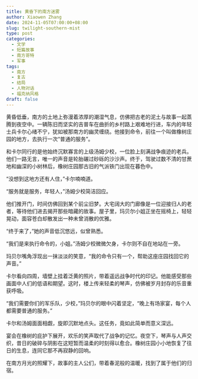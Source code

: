 ```yaml
---
title: 黄昏下的南方迷雾
author: Xiaowen Zhang
date: 2024-11-05T07:00:00+08:00
slug: twilight-southern-mist
type: post
categories:
  - 文学
  - 短篇故事
  - 南方哥特
  - 军事
tags:
  - 南方
  - 复古
  - 结局
  - 人物对话
  - 福克纳风格
draft: false
---
```


黄昏低垂，南方的土地上弥漫着浓厚的潮湿气息，仿佛把古老的泥土与故事一起蒸腾到夜空中。一辆陈旧而坚实的吉普车在曲折的乡村路上艰难地行进，车内的年轻士兵卡尔心绪不宁，犹如被那南方的幽灵缠绕。他接到命令，前往一个叫做橡树庄园的地方，去执行一次“普通的服务”。

和卡尔同行的是他始终沉默寡言的上级汤姆少校，一位脸上刻满战争痕迹的老兵。他们一路无言，唯一的声音是轮胎碾过砂砾的沙沙声。终于，驾驶过数不清的甘蔗地和幽深的小树林后，橡树庄园那古旧的气派铁门出现在暮色中。

“没想到这地方还有人住，”卡尔喃喃道。

“服务就是服务，年轻人，”汤姆少校简洁回应。

他们推开门，时间仿佛回到某个前尘旧梦。大宅阔大的门廊像是一位迎接归人的老者，等待他们进去揭开那些暗藏的故事。屋子里，玛贝尔小姐正坐在摇椅上，轻轻晃动，面容苍白却散发出一种未曾消散的优雅。

“终于来了，”她的声音低沉悠远，似曾熟悉。

“我们是来执行命令的，小姐。”汤姆少校微微欠身，卡尔则不自在地站在一旁。

玛贝尔嘴角浮现出一抹淡淡的笑意，“我的命令只有一个，帮助这座庄园找回它的声音。”

卡尔看向四周，墙壁上挂着泛黄的照片，带着遥远战争时代的印记。他能感受那些画面中人们的低语和期望。这时，楼上传来轻柔的琴声，仿佛被岁月封存的乐音重获呼吸。

“我们需要你们的军乐队，少校，”玛贝尔的眼中闪着坚定，“晚上有场家宴，每个人都需要普通的服务。”

卡尔和汤姆面面相觑，旋即沉默地点头。这任务，竟如此简单而意义深远。

宴会在橡树的庇护下展开，欢乐的笑声取代了战争的记忆。夜空下，琴声与人声交织，昔日的破碎与阴影在这短暂而温柔的时刻得以愈合。橡树庄园小小地恢复了往日的生息，连同它那不再寂静的回响。

在南方月光的照耀下，故事的主人公们，带着春泥般的温暖，找到了属于他们的归宿。